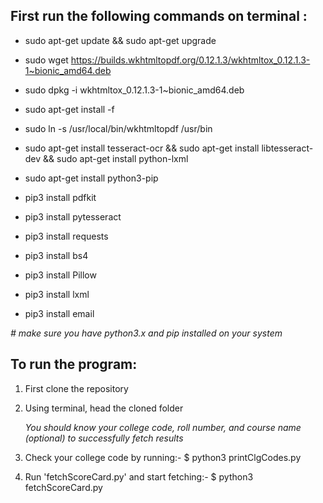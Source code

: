 ## First run the following commands on terminal : 

* sudo apt-get update && sudo apt-get upgrade
* sudo wget https://builds.wkhtmltopdf.org/0.12.1.3/wkhtmltox_0.12.1.3-1~bionic_amd64.deb
* sudo dpkg -i wkhtmltox_0.12.1.3-1~bionic_amd64.deb
* sudo apt-get install -f
* sudo ln -s /usr/local/bin/wkhtmltopdf /usr/bin
* sudo apt-get install tesseract-ocr && sudo apt-get install libtesseract-dev && sudo apt-get install python-lxml

* sudo apt-get install python3-pip
* pip3 install pdfkit
* pip3 install pytesseract
* pip3 install requests
* pip3 install bs4
* pip3 install Pillow
* pip3 install lxml
* pip3 install email


_# make sure you have python3.x and pip installed on your system_

## To run the program:

1. First clone the repository
2. Using terminal, head the cloned folder

   _You should know your college code, roll number, and course name (optional) to successfully fetch results_ 
3. Check your college code by running:- $ python3 printClgCodes.py
4. Run 'fetchScoreCard.py' and start fetching:- $ python3 fetchScoreCard.py



